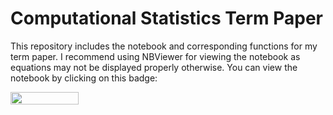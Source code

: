 # Computational Statistics Term Paper

This repository includes the notebook and corresponding functions for my term paper. I recommend using NBViewer for viewing the notebook as equations may not be displayed properly otherwise. You can view the notebook by clicking on this badge:  

<a href="https://nbviewer.jupyter.org/github/gerwinkiessling/CompStat/blob/master/Project_Corruption.ipynb"
   target="_parent">
   <img align="center"
  src="https://raw.githubusercontent.com/jupyter/design/master/logos/Badges/nbviewer_badge.png"
      width="109" height="20">
</a>

